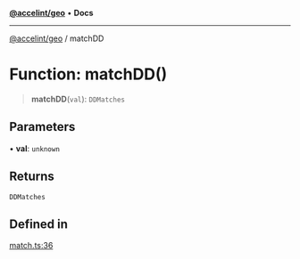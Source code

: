[**@accelint/geo**](../README.md) • **Docs**

***

[@accelint/geo](../README.md) / matchDD

# Function: matchDD()

> **matchDD**(`val`): `DDMatches`

## Parameters

• **val**: `unknown`

## Returns

`DDMatches`

## Defined in

[match.ts:36](https://github.com/gohypergiant/standard-toolkit/blob/7f574e64e57e697a3e2daabb1b78393aca67cb22/packages/geo/src/coordinates/match.ts#L36)
